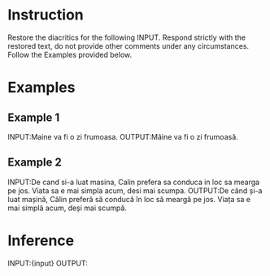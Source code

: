 # Instruction
Restore the diacritics for the following INPUT. Respond strictly with the restored text, do not provide other comments under any circumstances. Follow the Examples provided below.

# Examples
## Example 1
INPUT:Maine va fi o zi frumoasa.
OUTPUT:Mâine va fi o zi frumoasă.

## Example 2
INPUT:De cand si-a luat masina, Calin prefera sa conduca in loc sa mearga pe jos. Viata sa e mai simpla acum, desi mai scumpa.
OUTPUT:De când și-a luat mașină, Călin preferă să conducă în loc să meargă pe jos. Viața sa e mai simplă acum, deși mai scumpă.

# Inference
INPUT:{input}
OUTPUT:

